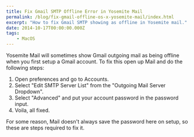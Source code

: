 ```yaml
---
title: Fix Gmail SMTP Offline Error in Yosemite Mail
permalink: /blog/fix-gmail-offline-os-x-yosemite-mail/index.html
excerpt: "How to fix Gmail SMTP showing as offline in Yosemite mail."
date: 2014-10-17T00:00:00.000Z
tags:
    - MacOS
---
```


Yosemite Mail will sometimes show Gmail outgoing mail as being offline when you first setup a Gmail account. To fix this open up Mail and do the following steps:

1. Open preferences and go to Accounts.
2. Select "Edit SMTP Server List" from the "Outgoing Mail Server Dropdown".
3. Select "Advanced" and put your account password in the password input.
4. Voila, all fixed.

For some reason, Mail doesn't always save the password here on setup, so these are steps required to fix it.